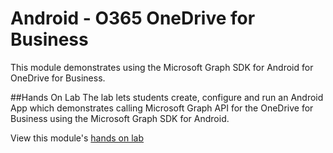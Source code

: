Android - O365 OneDrive for Business
=================================================================

This module demonstrates using the Microsoft Graph SDK for Android for OneDrive for Business.

##Hands On Lab
The lab lets students create, configure and run an Android App which
demonstrates calling Microsoft Graph API for the OneDrive for Business using the Microsoft Graph SDK for Android.

View this module's [hands on lab](hands-on-lab.md)
